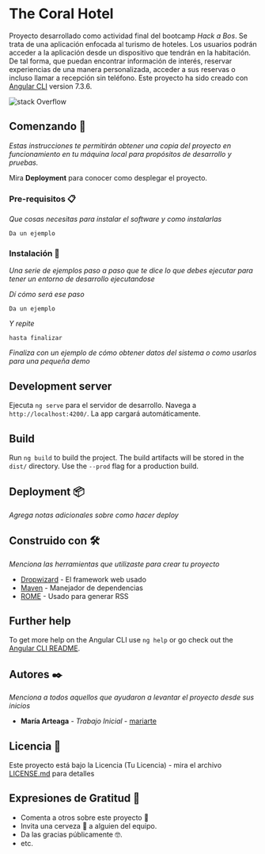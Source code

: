 # The Coral Hotel

Proyecto desarrollado como actividad final del bootcamp _Hack a Bos_.
Se trata de una aplicación enfocada al turismo de hoteles.
Los usuarios podrán acceder a la aplicación desde un dispositivo que tendrán en la habitación. De tal forma, que puedan encontrar información de interés, reservar experiencias de una manera personalizada, acceder a sus reservas o incluso llamar a recepción sin teléfono.
Este proyecto ha sido creado con [Angular CLI](https://github.com/angular/angular-cli) version 7.3.6.

![stack Overflow](https://res.cloudinary.com/cloudmaria/image/upload/v1560809192/image1_zogolq.png)

## Comenzando 🚀

_Estas instrucciones te permitirán obtener una copia del proyecto en funcionamiento en tu máquina local para propósitos de desarrollo y pruebas._

Mira **Deployment** para conocer como desplegar el proyecto.

### Pre-requisitos 📋

_Que cosas necesitas para instalar el software y como instalarlas_

```
Da un ejemplo
```

### Instalación 🔧

_Una serie de ejemplos paso a paso que te dice lo que debes ejecutar para tener un entorno de desarrollo ejecutandose_

_Dí cómo será ese paso_

```
Da un ejemplo
```

_Y repite_

```
hasta finalizar
```

_Finaliza con un ejemplo de cómo obtener datos del sistema o como usarlos para una pequeña demo_

## Development server

Ejecuta `ng serve` para el servidor de desarrollo. Navega a `http://localhost:4200/`. La app cargará automáticamente.

## Build

Run `ng build` to build the project. The build artifacts will be stored in the `dist/` directory. Use the `--prod` flag for a production build.

## Deployment 📦

_Agrega notas adicionales sobre como hacer deploy_

## Construido con 🛠️

_Menciona las herramientas que utilizaste para crear tu proyecto_

- [Dropwizard](http://www.dropwizard.io/1.0.2/docs/) - El framework web usado
- [Maven](https://maven.apache.org/) - Manejador de dependencias
- [ROME](https://rometools.github.io/rome/) - Usado para generar RSS

## Further help

To get more help on the Angular CLI use `ng help` or go check out the [Angular CLI README](https://github.com/angular/angular-cli/blob/master/README.md).

## Autores ✒️

_Menciona a todos aquellos que ayudaron a levantar el proyecto desde sus inicios_

- **María Arteaga** - _Trabajo Inicial_ - [mariarte](https://github.com/mariarte)

## Licencia 📄

Este proyecto está bajo la Licencia (Tu Licencia) - mira el archivo [LICENSE.md](LICENSE.md) para detalles

## Expresiones de Gratitud 🎁

- Comenta a otros sobre este proyecto 📢
- Invita una cerveza 🍺 a alguien del equipo.
- Da las gracias públicamente 🤓.
- etc.
